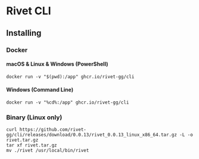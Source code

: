 # Rivet CLI

## Installing

### Docker

#### macOS & Linux & Windows (PowerShell)

```
docker run -v "$(pwd):/app" ghcr.io/rivet-gg/cli
```

#### Windows (Command Line)

```
docker run -v "%cd%:/app" ghcr.io/rivet-gg/cli
```

### Binary (Linux only)

```
curl https://github.com/rivet-gg/cli/releases/download/0.0.13/rivet_0.0.13_linux_x86_64.tar.gz -L -o rivet.tar.gz
tar xf rivet.tar.gz
mv ./rivet /usr/local/bin/rivet
```

